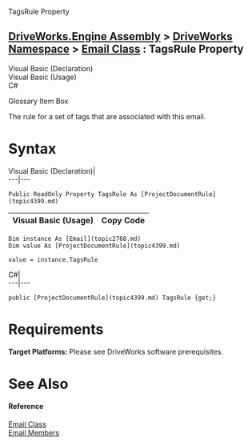 TagsRule Property   
  
[DriveWorks.Engine Assembly](topic2156.md) > [DriveWorks Namespace](topic2159.md) > [Email Class](topic2768.md) : TagsRule Property  
---  
  
Visual Basic (Declaration)    
Visual Basic (Usage)    
C# 

Glossary Item Box

The rule for a set of tags that are associated with this email. 

# Syntax

Visual Basic (Declaration)|   
---|---  
      
    
    Public ReadOnly Property TagsRule As [ProjectDocumentRule](topic4399.md)  
  
Visual Basic (Usage)| Copy Code  
---|---  
      
    
    Dim instance As [Email](topic2768.md)
    Dim value As [ProjectDocumentRule](topic4399.md)
     
    value = instance.TagsRule  
  
C#|   
---|---  
      
    
    public [ProjectDocumentRule](topic4399.md) TagsRule {get;}  
  
# Requirements

**Target Platforms:** Please see DriveWorks software prerequisites.

# See Also

#### Reference

[Email Class](topic2768.md)   
[Email Members](topic2769.md)


